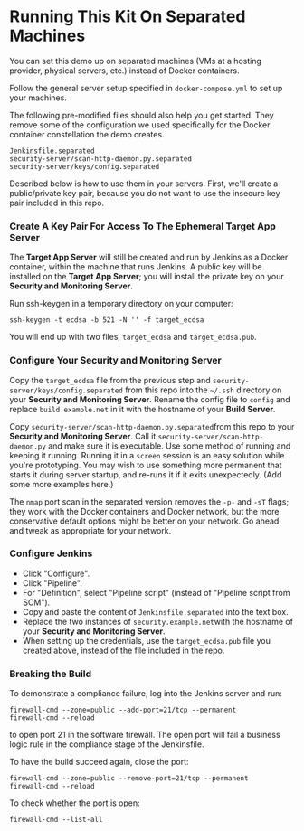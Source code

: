 # Running This Kit On Separated Machines

You can set this demo up on separated machines (VMs at a hosting provider, physical servers, etc.) instead of Docker containers.

Follow the general server setup specified in `docker-compose.yml` to set up your machines.

The following pre-modified files should also help you get started.  They remove some of the configuration we used specifically for the Docker container constellation the demo creates.

```
Jenkinsfile.separated
security-server/scan-http-daemon.py.separated
security-server/keys/config.separated
```

Described below is how to use them in your servers.  First, we'll create a public/private key pair, because you do not want to use the insecure key pair included in this repo.

### Create A Key Pair For Access To The Ephemeral Target App Server

The **Target App Server** will still be created and run by Jenkins as a Docker container, within the machine that runs Jenkins.  A public key will be installed on the **Target App Server**; you will install the private key on your **Security and Monitoring Server**.

Run ssh-keygen in a temporary directory on your computer:

```
ssh-keygen -t ecdsa -b 521 -N '' -f target_ecdsa
```

You will end up with two files, `target_ecdsa` and `target_ecdsa.pub`.

### Configure Your Security and Monitoring Server

Copy the `target_ecdsa` file from the previous step and `security-server/keys/config.separated` from this repo into the `~/.ssh` directory on your **Security and Monitoring Server**.  Rename the config file to `config` and replace `build.example.net` in it with the hostname of your **Build Server**.

Copy `security-server/scan-http-daemon.py.separated`from this repo to your **Security and Monitoring Server**.  Call it `security-server/scan-http-daemon.py` and make sure it is executable.  Use some method of running and keeping it running.  Running it in a `screen` session is an easy solution while you're prototyping.  You may wish to use something more permanent that starts it during server startup, and re-runs it if it exits unexpectedly.  (Add some more examples here.)

The `nmap` port scan in the separated version removes the `-p-` and `-sT` flags; they work with the Docker containers and Docker network, but the more conservative default options might be better on your network.  Go ahead and tweak as appropriate for your network.

### Configure Jenkins

* Click "Configure".
* Click "Pipeline".
* For "Definition", select "Pipeline script" (instead of "Pipeline script from SCM").
* Copy and paste the content of `Jenkinsfile.separated` into the text box.
* Replace the two instances of `security.example.net`with the hostname of your **Security and Monitoring Server**.
* When setting up the credentials, use the `target_ecdsa.pub` file you created above, instead of the file included in the repo.

### Breaking the Build

To demonstrate a compliance failure, log into the Jenkins server and run:

	firewall-cmd --zone=public --add-port=21/tcp --permanent
	firewall-cmd --reload

to open port 21 in the software firewall. The open port will fail a business logic rule in the compliance stage of the Jenkinsfile.

To have the build succeed again, close the port:

	firewall-cmd --zone=public --remove-port=21/tcp --permanent
	firewall-cmd --reload

To check whether the port is open:

	firewall-cmd --list-all
